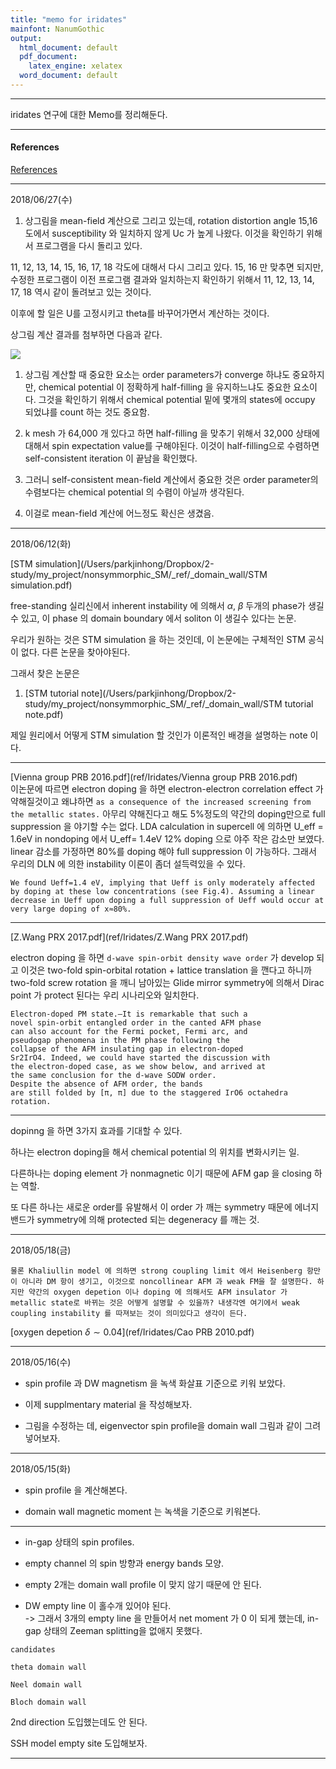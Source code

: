 ```yaml
---
title: "memo for iridates"
mainfont: NanumGothic
output:
  html_document: default
  pdf_document:
    latex_engine: xelatex
  word_document: default
---
```






***

iridates 연구에 대한 Memo를 정리해둔다.


***

#### References

[References](ref_iridates.html)



***

2018/06/27(수)

1. 상그림을 mean-field 계산으로 그리고 있는데, rotation distortion angle 15,16 도에서 susceptibility 와 일치하지 않게 Uc 가 높게 나왔다. 이것을 확인하기 위해서 프로그램을 다시 돌리고 있다.

11, 12, 13, 14, 15, 16, 17, 18 각도에 대해서 다시 그리고 있다. 15, 16 만 맞추면 되지만, 수정한 프로그램이 이전 프로그램 결과와 일치하는지 확인하기 위해서 11, 12, 13, 14, 17, 18 역시 같이 돌려보고 있는 것이다.

이후에 할 일은 U를 고정시키고 theta를 바꾸어가면서 계산하는 것이다.

상그림 계산 결과를 첨부하면 다음과 같다.

![](/Users/parkjinhong/Dropbox/2-study/my_project/nonsymmorphic_SM/latex/_mean-field-PRB/_figs/_fig3_susceptibility/Phase_Diagram_Mean_field_Cal/phase-diagram.jpg)


1. 상그림 계산할 때 중요한 요소는 order parameters가 converge 하냐도 중요하지만, chemical potential 이 정확하게 half-filling 을 유지하느냐도 중요한 요소이다.
그것을 확인하기 위해서 chemical potential 밑에 몇개의 states에 occupy 되었냐를 count 하는 것도 중요함.

1. k mesh 가 64,000 개 있다고 하면 half-filling 을 맞추기 위해서 32,000 상태에 대해서 spin expectation value를 구해야된다. 이것이 half-filling으로 수렴하면 self-consistent iteration 이 끝남을 확인했다.

1. 그러니 self-consistent mean-field 계산에서 중요한 것은 order parameter의 수렴보다는 chemical potential 의 수렴이 아닐까 생각된다. 

1. 이걸로 mean-field 계산에 어느정도 확신은 생겼음.


***

2018/06/12(화)

[STM simulation](/Users/parkjinhong/Dropbox/2-study/my_project/nonsymmorphic_SM/_ref/_domain_wall/STM simulation.pdf)

free-standing 실리신에서 inherent instability 에 의해서 $\alpha$, $\beta$ 두개의 phase가 생길 수 있고, 이 phase 의 domain boundary 에서 soliton 이 생길수 있다는 논문.

우리가 원하는 것은 STM simulation 을 하는 것인데, 이 논문에는 구체적인 STM 공식이 없다.  다른 논문을 찾아야된다. 

그래서 찾은 논문은

1. [STM tutorial note](/Users/parkjinhong/Dropbox/2-study/my_project/nonsymmorphic_SM/_ref/_domain_wall/STM tutorial note.pdf)

제일 원리에서 어떻게 STM simulation 할 것인가 이론적인 배경을 설명하는 note 이다.


***

[Vienna group PRB 2016.pdf](ref/Iridates/Vienna group PRB 2016.pdf)  
이논문에 따르면 electron doping 을 하면 electron-electron correlation effect 가 약해질것이고 왜냐하면 `as a consequence of the increased screening from the metallic
states.` 아무리 약해진다고 해도  5%정도의  약간의 doping만으로 full suppression 을 야기할 수는 없다. LDA calculation in supercell 에 의하면 U_eff = 1.6eV in nondoping 에서 U_eff= 1.4eV 12% doping 으로 야주 작은 감소만 보였다. linear 감소를 가정하면 80%를 doping 해야 full suppression 이 가능하다.   그래서 우리의 DLN 에 의한 instability 이론이 좀더 설득력있을 수 있다.  

```
We found Ueff=1.4 eV, implying that Ueff is only moderately affected by doping at these low concentrations (see Fig.4). Assuming a linear decrease in Ueff upon doping a full suppression of Ueff would occur at very large doping of x≈80%. 
```

***

[Z.Wang PRX 2017.pdf](ref/Iridates/Z.Wang PRX 2017.pdf)

electron doping 을 하면 `d-wave spin-orbit density wave order` 가 develop 되고 이것은 two-fold spin-orbital rotation + lattice translation 을 깬다고 하니까 two-fold screw rotation 을 깨니 남아있는 Glide mirror symmetry에 의해서 Dirac point 가 protect 된다는 우리 시나리오와 일치한다.

```
Electron-doped PM state.—It is remarkable that such a
novel spin-orbit entangled order in the canted AFM phase
can also account for the Fermi pocket, Fermi arc, and
pseudogap phenomena in the PM phase following the
collapse of the AFM insulating gap in electron-doped
Sr2IrO4. Indeed, we could have started the discussion with
the electron-doped case, as we show below, and arrived at
the same conclusion for the d-wave SODW order.
Despite the absence of AFM order, the bands
are still folded by [π, π] due to the staggered IrO6 octahedra
rotation.
```

***

dopinng 을 하면 3가지 효과를 기대할 수 있다.

하나는 electron doping을 해서 chemical potential 의 위치를 변화시키는 일.

다른하나는 doping element 가 nonmagnetic 이기 때문에 AFM gap 을 closing 하는 역할.

또 다른 하나는 새로운 order를 유발해서  이 order 가 깨는 symmetry 때문에 에너지 밴드가 symmetry에 의해 protected 되는 degeneracy 를 깨는 것.

***

2018/05/18(금)

```
물론 Khaliullin model 에 의하면 strong coupling limit 에서 Heisenberg 항만이 아니라 DM 항이 생기고, 이것으로 noncollinear AFM 과 weak FM을 잘 설명한다. 하지만 약간의 oxygen depetion 이나 doping 에 의해서도 AFM insulator 가 metallic state로 바뀌는 것은 어떻게 설명할 수 있을까? 내생각엔 여기에서 weak coupling instability 를 따져보는 것이 의미있다고 생각이 든다. 
```
[oxygen depetion $\delta \sim 0.04$](ref/Iridates/Cao PRB 2010.pdf) 


***

2018/05/16(수)

* spin profile 과 DW magnetism 을 녹색 화살표 기준으로 키워 보았다.

* 이제 supplmentary material 을 작성해보자. 

* 그림을 수정하는 데, eigenvector spin profile을 domain wall 그림과 같이 그려넣어보자.



***

2018/05/15(화)

* spin profile 을 계산해본다.

* domain wall magnetic moment 는 녹색을 기준으로 키워본다.



***

* in-gap 상태의 spin profiles.

* empty channel 의 spin 방향과 energy bands 모양.

* empty 2개는 domain wall profile 이 맞지 않기 때문에 안 된다.

* DW empty line 이 홀수개 있어야 된다.  
-> 그래서 3개의 empty line 을 만들어서 net moment 가 0 이 되게 했는데, in-gap 상태의 Zeeman splitting을 없애지 못했다.


```
candidates

theta domain wall

Neel domain wall

Bloch domain wall
```


2nd direction 도입했는데도 안 된다.

SSH model empty site 도입해보자.

***









